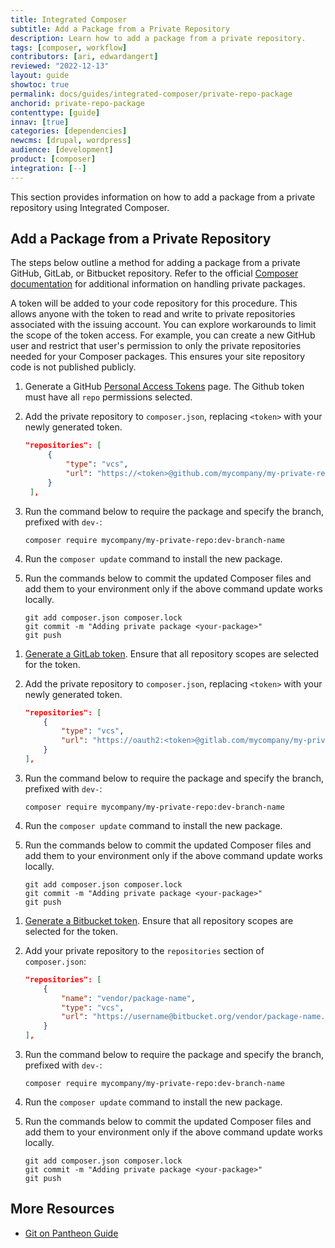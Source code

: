 ```yaml
---
title: Integrated Composer
subtitle: Add a Package from a Private Repository
description: Learn how to add a package from a private repository.
tags: [composer, workflow]
contributors: [ari, edwardangert]
reviewed: "2022-12-13"
layout: guide
showtoc: true
permalink: docs/guides/integrated-composer/private-repo-package
anchorid: private-repo-package
contenttype: [guide]
innav: [true]
categories: [dependencies]
newcms: [drupal, wordpress]
audience: [development]
product: [composer]
integration: [--]
---
```


This section provides information on how to add a package from a private repository using Integrated Composer.

## Add a Package from a Private Repository

The steps below outline a method for adding a package from a private GitHub, GitLab, or Bitbucket repository. Refer to the official [Composer documentation](https://getcomposer.org/doc/articles/handling-private-packages.md) for additional information on handling private packages.

A token will be added to your code repository for this procedure. This allows anyone with the token to read and write to private repositories associated with the issuing account. You can explore workarounds to limit the scope of the token access. For example, you can create a new GitHub user and restrict that user's permission to only the private repositories needed for your Composer packages. This ensures your site repository code is not published publicly.

<TabList>

<Tab title="GitHuB" id="github-example" active={true}>

1. Generate a GitHub [Personal Access Tokens](https://github.com/settings/tokens) page. The Github token must have all `repo` permissions selected.

1. Add the private repository to `composer.json`, replacing `<token>` with your newly generated token.

   ```json:title=composer.json
   "repositories": [
        {
            "type": "vcs",
            "url": "https://<token>@github.com/mycompany/my-private-repo"
        }
    ],
    ```

1. Run the command below to require the package and specify the branch, prefixed with `dev-`:

   ```bash{promptUser: user
   composer require mycompany/my-private-repo:dev-branch-name
   ```

1. Run the `composer update` command to install the new package.

1. Run the commands below to commit the updated Composer files and add them to your environment only if the above command update works locally.

   ```bash{promptUser: user
   git add composer.json composer.lock
   git commit -m "Adding private package <your-package>"
   git push
   ```

</Tab>

<Tab title="GitLab" id="gitlab-example">

1. [Generate a GitLab token](https://docs.gitlab.com/ee/user/profile/personal_access_tokens.html). Ensure that all repository scopes are selected for the token.

1. Add the private repository to `composer.json`, replacing `<token>` with your newly generated token.
 
    ```json:title=composer.json
    "repositories": [
        {
            "type": "vcs",
            "url": "https://oauth2:<token>@gitlab.com/mycompany/my-private-repo.git"
        }
    ],
    ```

1. Run the command below to require the package and specify the branch, prefixed with `dev-`:

   ```bash{promptUser: user
   composer require mycompany/my-private-repo:dev-branch-name
   ```

1. Run the `composer update` command to install the new package.

1. Run the commands below to commit the updated Composer files and add them to your environment only if the above command update works locally.

   ```bash{promptUser: user
   git add composer.json composer.lock
   git commit -m "Adding private package <your-package>"
   git push
   ```

</Tab>

<Tab title="Bitbucket" id="bitbucket-example">

1. [Generate a Bitbucket token](https://confluence.atlassian.com/bitbucketserver072/personal-access-tokens-1005335924.html). Ensure that all repository scopes are selected for the token.

1. Add your private repository to the `repositories` section of `composer.json`:

    ```json:title=composer.json
    "repositories": [
        {
            "name": "vendor/package-name",
            "type": "vcs",
            "url": "https://username@bitbucket.org/vendor/package-name.git"
        }
    ],
    ```

1. Run the command below to require the package and specify the branch, prefixed with `dev-`:

   ```bash{promptUser: user
   composer require mycompany/my-private-repo:dev-branch-name
   ```

1. Run the `composer update` command to install the new package.

1. Run the commands below to commit the updated Composer files and add them to your environment only if the above command update works locally.

   ```bash{promptUser: user
   git add composer.json composer.lock
   git commit -m "Adding private package <your-package>"
   git push
   ```

</Tab>

</TabList>

## More Resources

- [Git on Pantheon Guide](/guides/git)